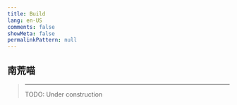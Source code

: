 ```yaml
---
title: Build
lang: en-US
comments: false
showMeta: false
permalinkPattern: null
---
```


## 南荒喵

> --- 
> TODO: Under construction